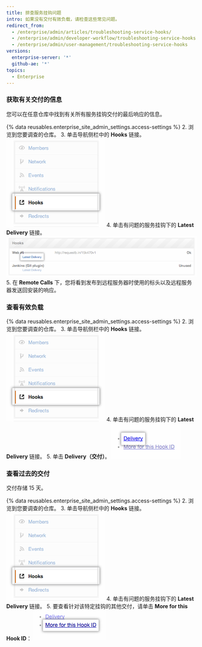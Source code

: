 ```yaml
---
title: 排查服务挂钩问题
intro: 如果没有交付有效负载，请检查这些常见问题。
redirect_from:
  - /enterprise/admin/articles/troubleshooting-service-hooks/
  - /enterprise/admin/developer-workflow/troubleshooting-service-hooks
  - /enterprise/admin/user-management/troubleshooting-service-hooks
versions:
  enterprise-server: '*'
  github-ae: '*'
topics:
  - Enterprise
---
```


### 获取有关交付的信息

您可以在任意仓库中找到有关所有服务挂钩交付的最后响应的信息。

{% data reusables.enterprise_site_admin_settings.access-settings %}
2. 浏览到您要调查的仓库。
3. 单击导航侧栏中的 **Hooks** 链接。 ![挂钩侧边栏](/assets/images/enterprise/settings/Enterprise-Hooks-Sidebar.png)
4. 单击有问题的服务挂钩下的 **Latest Delivery** 链接。 ![挂钩详情](/assets/images/enterprise/settings/Enterprise-Hooks-Details.png)
5. 在 **Remote Calls** 下，您将看到发布到远程服务器时使用的标头以及远程服务器发送回安装的响应。

### 查看有效负载

{% data reusables.enterprise_site_admin_settings.access-settings %}
2. 浏览到您要调查的仓库。
3. 单击导航侧栏中的 **Hooks** 链接。 ![挂钩侧边栏](/assets/images/enterprise/settings/Enterprise-Hooks-Sidebar.png)
4. 单击有问题的服务挂钩下的 **Latest Delivery** 链接。
5. 单击 **Delivery（交付）**。 ![查看有效负载](/assets/images/enterprise/settings/Enterprise-Hooks-Payload.png)

### 查看过去的交付

交付存储 15 天。

{% data reusables.enterprise_site_admin_settings.access-settings %}
2. 浏览到您要调查的仓库。
3. 单击导航侧栏中的 **Hooks** 链接。 ![挂钩侧边栏](/assets/images/enterprise/settings/Enterprise-Hooks-Sidebar.png)
4. 单击有问题的服务挂钩下的 **Latest Delivery** 链接。
5. 要查看针对该特定挂钩的其他交付，请单击 **More for this Hook ID**： ![查看更多交付](/assets/images/enterprise/settings/Enterprise-Hooks-More-Deliveries.png)
